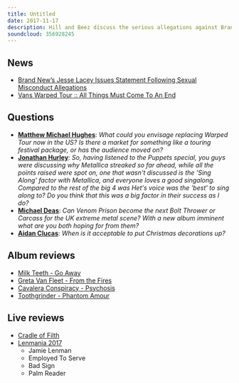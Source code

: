 ```yaml
---
title: Untitled
date: 2017-11-17
description: Hill and Beez discuss the serious allegations against Brand New this week. There’s also the demise of Vans Warped Tour as a nationwide tour and, in better news, we look at the new releases from Milk Teeth, Greta Van Fleet, Cavalera Conspiracy and Toothgrinder.
soundcloud: 356928245
---
```


## News

* [Brand New’s Jesse Lacey Issues Statement Following Sexual Misconduct Allegations](https://pitchfork.com/news/brand-news-jesse-lacey-issues-statement-following-sexual-misconduct-allegations/)
* [Vans Warped Tour :: All Things Must Come To An End](http://vanswarpedtour.com/2017/finaltour/)

## Questions

* **[Matthew Michael Hughes](https://www.facebook.com/thatsnotmetalpodcast/posts/2207685676124631?comment_id=2207709732788892&comment_tracking=%7B%22tn%22%3A%22R9%22%7D)**: _What could you envisage replacing Warped Tour now in the US? Is there a market for something like a touring festival package, or has the audience moved on?_
* **[Jonathan Hurley](https://www.facebook.com/thatsnotmetalpodcast/posts/2207685676124631?comment_id=2207706456122553&comment_tracking=%7B%22tn%22%3A%22R9%22%7D)**: _So, having listened to the Puppets special, you guys were discussing why Metallica streaked so far ahead, while all the points raised were spot on, one that wasn't discussed is the 'Sing Along' factor with Metallica, and everyone loves a good singalong. Compared to the rest of the big 4 was Het's voice was the 'best' to sing along to? Do you think that this was a big factor in their success as I do?_
* **[Michael Deas](https://www.facebook.com/thatsnotmetalpodcast/posts/2207685676124631?comment_id=2207693016123897&comment_tracking=%7B%22tn%22%3A%22R9%22%7D)**: _Can Venom Prison become the next Bolt Thrower or Carcass for the UK extreme metal scene? With a new album imminent what are you both hoping for from them?_
* **[Aidan Clucas](https://www.facebook.com/thatsnotmetalpodcast/posts/2207685676124631?comment_id=2207705466122652&comment_tracking=%7B%22tn%22%3A%22R9%22%7D)**: _When is it acceptable to put Christmas decorations up?_

## Album reviews

* [Milk Teeth - Go Away](https://itunes.apple.com/gb/album/go-away-ep/1280549386)
* [Greta Van Fleet - From the Fires](https://itunes.apple.com/gb/album/from-the-fires/1301642469)
* [Cavalera Conspiracy - Psychosis](https://itunes.apple.com/gb/album/psychosis/1285162528)
* [Toothgrinder - Phantom Amour](https://itunes.apple.com/gb/album/phantom-amour/1275269311)

## Live reviews

* [Cradle of Filth](https://www.songkick.com/concerts/30485344-cradle-of-filth-at-electric-ballroom)
* [Lenmania 2017](https://www.songkick.com/festivals/1970994-lenmania/id/31006689-lenmania-2017)
  * Jamie Lenman
  * Employed To Serve
  * Bad Sign
  * Palm Reader
